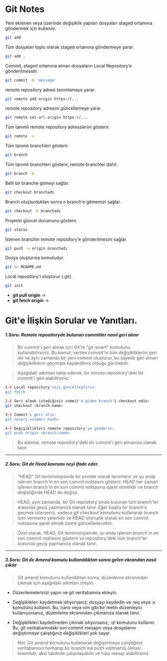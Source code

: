 # Git Notes

 Yeni eklenen veya üzerinde değişiklik yapılan dosyaları staged ortamına göndermek için kullanılır.
```bash 
git add

```
 Tüm dosyaları toplu olarak staged ortamına göndermeye yarar.
```bash 
git add .
```
Commit, staged ortamına alınan dosyaların Local Repository’e gönderilmesidir.
```bash 
git commit -m 'message'
```
remote repository adresi tanımlamaya yarar.
```bash 
git remote add origin https://...
```

remote repository adresini güncellemeye yarar.
```bash 
git remote set-url origin https://...
```

Tüm tanımlı remote repository adresslerini gösterir.
```bash 
git remote -v
```

Tüm tanımlı branchleri gösterir.
```bash 
git branch
```

Tüm tanımlı branchleri gösterir, remote branchler dahil .
```bash 
git branch -a
```
Belli bir branche gitmeyi sağlar.
```bash 
git checkout branchadı
```
Branch oluşturduktan sonra o branch'e gitmemizi sağlar.
```bash 
git checkout -b branchadı
```

Projenin güncel durumunu gösterir.
```bash 
git status
```
İstenen branchin remote repository'e gönderilmesini sağlar.
```bash 
git push -u origin branchadı
```
Dosya oluşturma komutudur.
```bash 
git >> README.md
```
Local repository'i oluşturur (.git).
```bash 
git init
```


- **git pull origin** -> 
- **git fetch origin** -> 



# Git'e İlişkin Sorular ve Yanıtları.

##### 1.Soru: Remote repositoryde bulunan commitler nasıl geri alınır

> Bir commit'i geri almak için Git'te "git revert" komutunu kullanabilirsiniz. Bu komut, verilen commit'in tüm değişikliklerini geri alır ve aynı zamanda bir yeni commit oluşturur, bu sayede geri alınan değişikliklerin geçmişte kaydedilmiş olduğu görülebilir.

>Aşağıdaki adımları takip ederek, bir remote repository'deki bir commit'i geri alabilirsiniz:
>
 ```bash
 1-) Local repository'nizi güncelleştirin: 
 git fetch 
 ```

 ```bash
 2-) Geri almak istediğiniz commit'e giden branch'i checkout edin: 
 git checkout <branch-name>
 ```


 ```bash
 3-) Commit'i geri alın: 
 git revert <commit-hash>
 ```
 ```bash
 4-) Değişiklikleri remote repository'ye gönderin:
 git push origin <branch-name>
 ```

>Bu adımlar, remote repository'deki bir commit'i geri almanıza olanak tanır.

---


#####  2.Soru: Git de Head kavramı neyi ifade eder.

 
 >  "HEAD" Git terminolojisinde bir pointer olarak tanımlanır ve şu anda işlenen branch'in en son commit noktasını gösterir. HEAD her zaman işlenen branch'in en son commit noktasına işaret etmelidir ve branch değiştiğinde HEAD de değişir.

 >  HEAD, aynı zamanda, bir Git repository'sinde bulunan tüm branch'ler arasında geçiş yapmanıza olanak tanır. Eğer başka bir branch'e geçmek isterseniz, sadece git checkout komutunu kullanarak branch ismi vermeniz yeterlidir ve HEAD otomatik olarak en son commit noktasına işaret etmek üzere güncellenecektir.

 >  Özet olarak, HEAD, Git terminolojisinde, şu anda işlenen branch'in en son commit noktasını gösterir ve repository'deki tüm branch'ler arasında geçiş yapmanıza olanak tanır.

---

#####  3.Soru: Git de Amend komutu kullanıldıktan sonra gelen ekrandan nasıl çıkılır


>  Git amend komutunu kullandıktan sonra, düzenleme ekranından çıkmak için aşağıdaki adımları izleyin:


- Düzenlemelerinizi yapın ve git veritabanına ekleyin.


- Değişiklikleri kaydetmek istiyorsanız, dosyayı kaydedin ve :wq veya :x komutunu kullanın. Bu, nano veya vim gibi bir metin düzenleyici kullanıyorsanız, düzenleme ekranından çıkmanıza olanak tanır.

- Değişiklikleri kaydetmeden çıkmak istiyorsanız, :q! komutunu kullanın. Bu, git veritabanındaki son commit mesajını veya dosyalarını değiştirmeye çalıştığınız değişiklikleri yok sayar.


>  Not: Git amend komutunu kullanarak değiştirmeye çalıştığınız veritabanının herhangi bir branch'ına push edilmemiş olması önemlidir, aksi takdirde çalışmayabilir ve hata mesajı alabilirsiniz